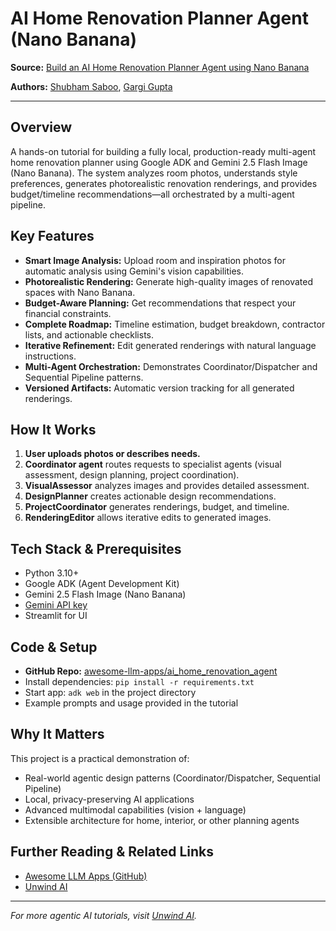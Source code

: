
# AI Home Renovation Planner Agent (Nano Banana)

**Source:** [Build an AI Home Renovation Planner Agent using Nano Banana](https://www.theunwindai.com/p/build-an-ai-home-renovation-planner-agent-using-nano-banana)

**Authors:** [Shubham Saboo](https://www.theunwindai.com/authors/6d38748c-8860-4670-b547-9204c5a5afdb), [Gargi Gupta](https://www.theunwindai.com/authors/9f437733-2dfa-4cc0-bccf-09166ca8f60b)

---

## Overview

A hands-on tutorial for building a fully local, production-ready multi-agent home renovation planner using Google ADK and Gemini 2.5 Flash Image (Nano Banana). The system analyzes room photos, understands style preferences, generates photorealistic renovation renderings, and provides budget/timeline recommendations—all orchestrated by a multi-agent pipeline.

## Key Features

- **Smart Image Analysis:** Upload room and inspiration photos for automatic analysis using Gemini's vision capabilities.
- **Photorealistic Rendering:** Generate high-quality images of renovated spaces with Nano Banana.
- **Budget-Aware Planning:** Get recommendations that respect your financial constraints.
- **Complete Roadmap:** Timeline estimation, budget breakdown, contractor lists, and actionable checklists.
- **Iterative Refinement:** Edit generated renderings with natural language instructions.
- **Multi-Agent Orchestration:** Demonstrates Coordinator/Dispatcher and Sequential Pipeline patterns.
- **Versioned Artifacts:** Automatic version tracking for all generated renderings.

## How It Works

1. **User uploads photos or describes needs.**
2. **Coordinator agent** routes requests to specialist agents (visual assessment, design planning, project coordination).
3. **VisualAssessor** analyzes images and provides detailed assessment.
4. **DesignPlanner** creates actionable design recommendations.
5. **ProjectCoordinator** generates renderings, budget, and timeline.
6. **RenderingEditor** allows iterative edits to generated images.

## Tech Stack & Prerequisites

- Python 3.10+
- Google ADK (Agent Development Kit)
- Gemini 2.5 Flash Image (Nano Banana)
- [Gemini API key](https://aistudio.google.com/api-keys?utm_source=www.theunwindai.com&utm_medium=referral&utm_campaign=build-an-ai-home-renovation-planner-agent-using-nano-banana)
- Streamlit for UI

## Code & Setup

- **GitHub Repo:** [awesome-llm-apps/ai_home_renovation_agent](https://github.com/Shubhamsaboo/awesome-llm-apps/tree/main/advanced_ai_agents/multi_agent_apps/ai_home_renovation_agent)
- Install dependencies: `pip install -r requirements.txt`
- Start app: `adk web` in the project directory
- Example prompts and usage provided in the tutorial

## Why It Matters

This project is a practical demonstration of:

- Real-world agentic design patterns (Coordinator/Dispatcher, Sequential Pipeline)
- Local, privacy-preserving AI applications
- Advanced multimodal capabilities (vision + language)
- Extensible architecture for home, interior, or other planning agents

## Further Reading & Related Links

- [Awesome LLM Apps (GitHub)](https://github.com/Shubhamsaboo/awesome-llm-apps)
- [Unwind AI](https://www.theunwindai.com/)

---

*For more agentic AI tutorials, visit [Unwind AI](https://www.theunwindai.com/).*
